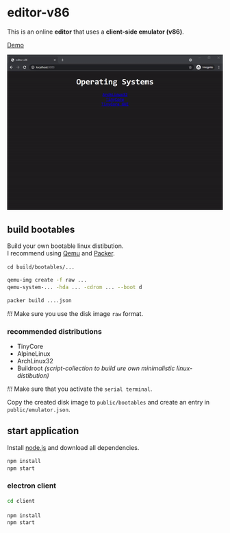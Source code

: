 # editor-v86

This is an online **editor** that uses a **client-side emulator (v86)**.  
  
[Demo](https://editor-v86.glitch.me)  
  
![editor-v86](preview.gif "editor-v86")  
  
## build bootables

Build your own bootable linux distibution.  
I recommend using [Qemu](https://www.qemu.org/download) and [Packer](https://www.packer.io/downloads).  
  
`cd build/bootables/...`  
  
```bash
qemu-img create -f raw ...
qemu-system-... -hda ... -cdrom ... --boot d 
```

```bash
packer build ....json
```
  
*!!!* Make sure you use the disk image `raw` format.  
  
### recommended distributions

- TinyCore
- AlpineLinux  
- ArchLinux32  
- Buildroot _(script-collection to build ure own minimalistic linux-distibution)_  
  
*!!!* Make sure that you activate the `serial terminal`.  
  
Copy the created disk image to `public/bootables` and create an entry in `public/emulator.json`. 
  
## start application

Install [node.js](https://nodejs.org) and download all dependencies.  

```bash
npm install
npm start
```

### electron client

```bash
cd client

npm install
npm start
```
